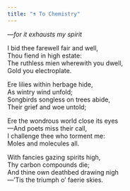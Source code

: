 ```yaml
---
title: "⚗️ To Chemistry"
---
```


—*for it exhausts my spirit*

I bid thee farewell fair and well,<br>
Thou fiend in high estate:<br>
The ruthless mien wherewith you dwell,<br>
Gold you electroplate.<br>

Ere lilies within herbage hide,<br>
As wintry wind unfold;<br>
Songbirds songless on trees abide,<br>
Their grief and woe untold;<br>

Ere the wondrous world close its eyes<br>
—And poets miss their call,<br>
I challenge thee who torment me:<br>
Moles and molecules all.<br>

With fancies gazing spirits high,<br>
Thy carbon compounds die;<br>
And thine own deathbed drawing nigh<br>
—’Tis the triumph o’ faerie skies.<br>
